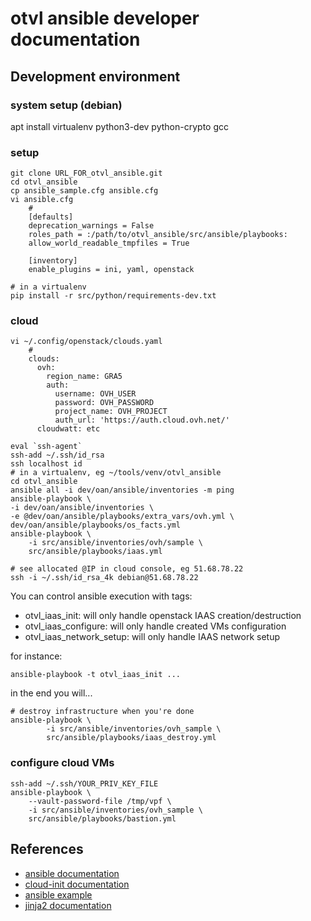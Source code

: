 # otvl ansible developer documentation
## Development environment
### system setup (debian)
  apt install virtualenv python3-dev python-crypto gcc
### setup
    git clone URL_FOR_otvl_ansible.git
    cd otvl_ansible
    cp ansible_sample.cfg ansible.cfg
    vi ansible.cfg
        #
        [defaults]
        deprecation_warnings = False
        roles_path = :/path/to/otvl_ansible/src/ansible/playbooks:
        allow_world_readable_tmpfiles = True

        [inventory]
        enable_plugins = ini, yaml, openstack

    # in a virtualenv
    pip install -r src/python/requirements-dev.txt
### cloud
    vi ~/.config/openstack/clouds.yaml
        #
        clouds:
          ovh:
            region_name: GRA5
            auth:
              username: OVH_USER
              password: OVH_PASSWORD
              project_name: OVH_PROJECT
              auth_url: 'https://auth.cloud.ovh.net/'
          cloudwatt: etc

    eval `ssh-agent`
    ssh-add ~/.ssh/id_rsa
    ssh localhost id
    # in a virtualenv, eg ~/tools/venv/otvl_ansible
    cd otvl_ansible
    ansible all -i dev/oan/ansible/inventories -m ping
    ansible-playbook \
    -i dev/oan/ansible/inventories \
    -e @dev/oan/ansible/playbooks/extra_vars/ovh.yml \
    dev/oan/ansible/playbooks/os_facts.yml
    ansible-playbook \
        -i src/ansible/inventories/ovh/sample \
        src/ansible/playbooks/iaas.yml

    # see allocated @IP in cloud console, eg 51.68.78.22
    ssh -i ~/.ssh/id_rsa_4k debian@51.68.78.22

You can control ansible execution with tags:

- otvl_iaas_init: will only handle openstack IAAS creation/destruction
- otvl_iaas_configure: will only handle created VMs configuration
- otvl_iaas_network_setup: will only handle IAAS network setup

for instance:

    ansible-playbook -t otvl_iaas_init ...

in the end you will...

    # destroy infrastructure when you're done
    ansible-playbook \
            -i src/ansible/inventories/ovh_sample \
            src/ansible/playbooks/iaas_destroy.yml

### configure cloud VMs
    ssh-add ~/.ssh/YOUR_PRIV_KEY_FILE
    ansible-playbook \
        --vault-password-file /tmp/vpf \
        -i src/ansible/inventories/ovh_sample \
        src/ansible/playbooks/bastion.yml

## References

- [ansible documentation](https://docs.ansible.com/ansible/latest/index.html)
- [cloud-init documentation](https://cloudinit.readthedocs.io/en/latest/)
- [ansible example](https://github.com/ansible/ansible-examples/tree/master/lamp_haproxy)
- [jinja2 documentation](https://palletsprojects.com/p/jinja/)

#
